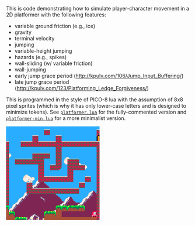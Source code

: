 This is code demonstrating how to simulate player-character movement in a 2D platformer
with the following features:

* variable ground friction (e.g., ice)
* gravity
* terminal velocity
* jumping
* variable-height jumping
* hazards (e.g., spikes)
* wall-sliding (w/ variable friction)
* wall-jumping
* early jump grace period (http://kpulv.com/106/Jump_Input_Buffering/)
* late jump grace period (http://kpulv.com/123/Platforming_Ledge_Forgiveness/)

This is programmed in the style of PICO-8 lua with the assumption of 8x8 pixel sprites (which
is why it has only lower-case letters and is designed to minimize tokens).  See
[`platformer.lua`](platformer.lua) for the fully-commented version and
[`platformer-min.lua`](platformer-min.lua) for a more minimalist version.

![](platformer.gif)
